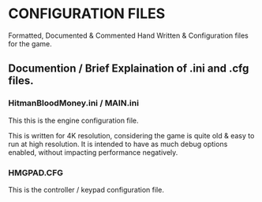 # CONFIGURATION FILES

Formatted, Documented & Commented Hand Written & Configuration files for the game.

## Documention / Brief Explaination of .ini and .cfg files.

### HitmanBloodMoney.ini / MAIN.ini

This this is the engine configuration file.

This is written for 4K resolution, considering the game is quite old & easy to run at high resolution.
It is intended to have as much debug options enabled, without impacting performance negatively.

### HMGPAD.CFG

This is the controller / keypad configuration file.
